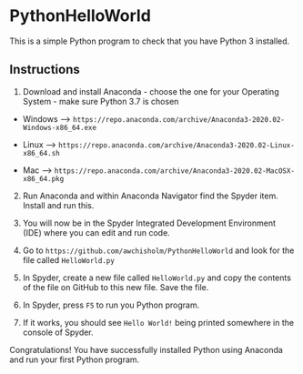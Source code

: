 # PythonHelloWorld

This is a simple Python program to check that you have Python 3 installed.

## Instructions

1. Download and install Anaconda - choose the one for your Operating System - make sure Python 3.7 is chosen

  - Windows --> ```https://repo.anaconda.com/archive/Anaconda3-2020.02-Windows-x86_64.exe```
  
  - Linux --> ```https://repo.anaconda.com/archive/Anaconda3-2020.02-Linux-x86_64.sh```
  
  - Mac --> ```https://repo.anaconda.com/archive/Anaconda3-2020.02-MacOSX-x86_64.pkg```
  
2. Run Anaconda and within Anaconda Navigator find the Spyder item. Install and run this.

3. You will now be in the Spyder Integrated Development Environment (IDE) where you can edit and run code. 

4. Go to ```https://github.com/awchisholm/PythonHelloWorld``` and look for the file called ```HelloWorld.py```

5. In Spyder, create a new file called ```HelloWorld.py``` and copy the contents of the file on GitHub to this new file. Save the file.

6. In Spyder, press ```F5``` to run you Python program. 

7. If it works, you should see ```Hello World!``` being printed somewhere in the console of Spyder.

Congratulations! You have successfully installed Python using Anaconda and run your first Python program.
